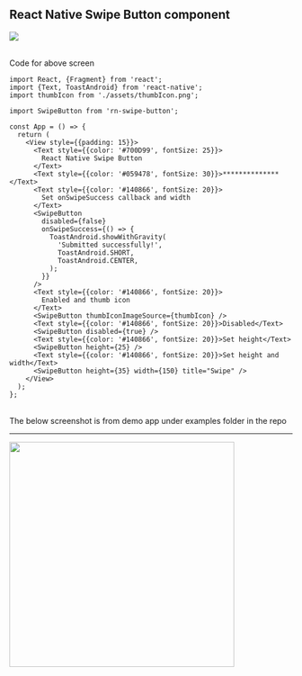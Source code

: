 ## React Native Swipe Button component

![](https://udaysravank.github.io/RNSwipeButton/rn-swipe-button.gif)

<br>
Code for above screen
<br>

```
import React, {Fragment} from 'react';
import {Text, ToastAndroid} from 'react-native';
import thumbIcon from './assets/thumbIcon.png';

import SwipeButton from 'rn-swipe-button';

const App = () => {
  return (
    <View style={{padding: 15}}>
      <Text style={{color: '#700D99', fontSize: 25}}>
        React Native Swipe Button
      </Text>
      <Text style={{color: '#059478', fontSize: 30}}>**************</Text>
      <Text style={{color: '#140866', fontSize: 20}}>
        Set onSwipeSuccess callback and width
      </Text>
      <SwipeButton
        disabled={false}
        onSwipeSuccess={() => {
          ToastAndroid.showWithGravity(
            'Submitted successfully!',
            ToastAndroid.SHORT,
            ToastAndroid.CENTER,
          );
        }}
      />
      <Text style={{color: '#140866', fontSize: 20}}>
        Enabled and thumb icon
      </Text>
      <SwipeButton thumbIconImageSource={thumbIcon} />
      <Text style={{color: '#140866', fontSize: 20}}>Disabled</Text>
      <SwipeButton disabled={true} />
      <Text style={{color: '#140866', fontSize: 20}}>Set height</Text>
      <SwipeButton height={25} />
      <Text style={{color: '#140866', fontSize: 20}}>Set height and width</Text>
      <SwipeButton height={35} width={150} title="Swipe" />
    </View>
  );
};
```

<br>
The below screenshot is from demo app under examples folder in the repo
<hr>
<img src="https://udaysravank.github.io/RNSwipeButton/rn-swipe-button.png" width="400" />

